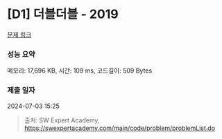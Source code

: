 # [D1] 더블더블 - 2019 

[문제 링크](https://swexpertacademy.com/main/code/problem/problemDetail.do?contestProbId=AV5QDEX6AqwDFAUq) 

### 성능 요약

메모리: 17,696 KB, 시간: 109 ms, 코드길이: 509 Bytes

### 제출 일자

2024-07-03 15:25



> 출처: SW Expert Academy, https://swexpertacademy.com/main/code/problem/problemList.do